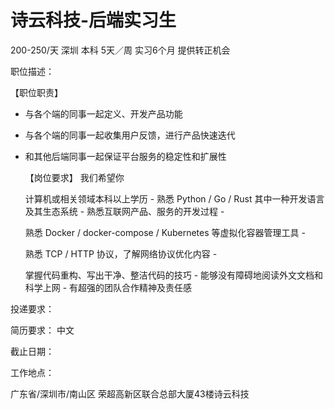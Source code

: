 # 诗云科技-后端实习生

200-250/天 深圳 本科 5天／周 实习6个月 提供转正机会

职位描述：

【职位职责】

- 与各个端的同事一起定义、开发产品功能

-  与各个端的同事一起收集用户反馈，进行产品快速迭代

- 和其他后端同事一起保证平台服务的稳定性和扩展性   

  【岗位要求】 我们希望你

  计算机或相关领域本科以上学历 - 熟悉 Python / Go / Rust 其中一种开发语言及其生态系统 - 熟悉互联网产品、服务的开发过程 - 

  熟悉 Docker / docker-compose / Kubernetes 等虚拟化容器管理工具 - 

  熟悉 TCP / HTTP 协议，了解网络协议优化内容 - 

  掌握代码重构、写出干净、整洁代码的技巧 - 能够没有障碍地阅读外文文档和科学上网 - 有超强的团队合作精神及责任感

投递要求：

简历要求： 中文

截止日期：

工作地点：

广东省/深圳市/南山区 荣超高新区联合总部大厦43楼诗云科技